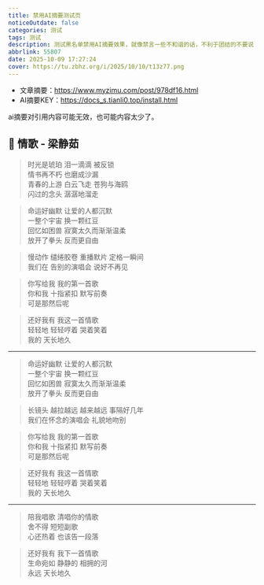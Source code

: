 ```yaml
---
title: 禁用AI摘要测试页
noticeOutdate: false
categories: 测试
tags: 测试
description: 测试黑名单禁用AI摘要效果，就像禁言一些不和谐的话，不利于团结的不要说 DOGE.jpg。
abbrlink: 55807
date: 2025-10-09 17:27:24
cover: https://tu.zbhz.org/i/2025/10/10/t13z77.png
---
```



* 文章摘要：https://www.myzimu.com/post/978df16.html
* AI摘要KEY：https://docs_s.tianli0.top/install.html

ai摘要对引用内容可能无效，也可能内容太少了。


## 🎵 情歌 - 梁静茹

> 时光是琥珀 泪一滴滴 被反锁  
> 情书再不朽 也磨成沙漏  
> 青春的上游 白云飞走 苍狗与海鸥  
> 闪过的念头 潺潺地溜走  

> 命运好幽默 让爱的人都沉默  
> 一整个宇宙 换一颗红豆  
> 回忆如困兽 寂寞太久而渐渐温柔  
> 放开了拳头 反而更自由  

> 慢动作 缱绻胶卷 重播默片 定格一瞬间  
> 我们在 告别的演唱会 说好不再见  

> 你写给我 我的第一首歌  
> 你和我 十指紧扣 默写前奏  
> 可是那然后呢  

> 还好我有 我这一首情歌  
> 轻轻地 轻轻哼着 哭着笑着  
> 我的 天长地久  

---

> 命运好幽默 让爱的人都沉默  
> 一整个宇宙 换一颗红豆  
> 回忆如困兽 寂寞太久而渐渐温柔  
> 放开了拳头 反而更自由  

> 长镜头 越拉越远 越来越远 事隔好几年  
> 我们在怀念的演唱会 礼貌地吻别  

> 你写给我 我的第一首歌  
> 你和我 十指紧扣 默写前奏  
> 可是那然后呢  

> 还好我有 我这一首情歌  
> 轻轻地 轻轻哼着 哭着笑着  
> 我的 天长地久  

---

> 陪我唱歌 清唱你的情歌  
> 舍不得 短短副歌  
> 心还热着 也该告一段落  

> 还好我有 我下一首情歌  
> 生命宛如 静静的 相拥的河  
> 永远 天长地久
